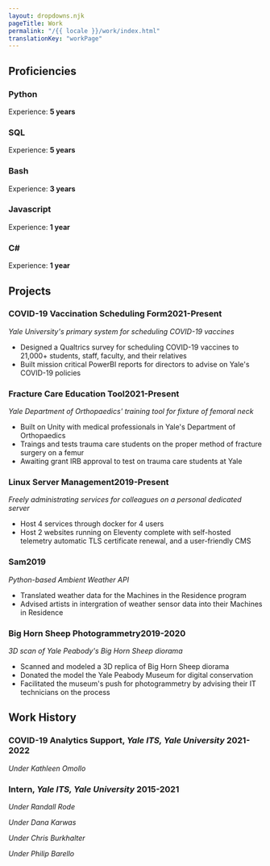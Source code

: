```yaml
---
layout: dropdowns.njk
pageTitle: Work
permalink: "/{{ locale }}/work/index.html"
translationKey: "workPage"
---
```


## Proficiencies

### Python

Experience: **5 years**

### SQL
Experience: **5 years**

### Bash
Experience: **3 years**

### Javascript
Experience: **1 year**

### C#
Experience: **1 year**

## Projects

### COVID-19 Vaccination Scheduling Form<span>2021-Present</span>
*Yale University's primary system for scheduling COVID-19 vaccines*
* Designed a Qualtrics survey for scheduling COVID-19 vaccines to 21,000+ students, staff, faculty, and their relatives
* Built mission critical PowerBI reports for directors to advise on Yale's COVID-19 policies

### Fracture Care Education Tool<span>2021-Present</span>
*Yale Department of Orthopaedics' training tool for fixture of femoral neck*
* Built on Unity with medical professionals in Yale's Department of Orthopaedics
* Traings and tests trauma care students on the proper method of fracture surgery on a femur
* Awaiting grant IRB approval to test on trauma care students at Yale

### Linux Server Management<span>2019-Present</span>
*Freely administrating services for colleagues on a personal dedicated server*
* Host 4 services through docker for 4 users
* Host 2 websites running on Eleventy complete with self-hosted telemetry automatic TLS certificate renewal, and a user-friendly CMS

### Sam<span>2019</span>
*Python-based Ambient Weather API*
* Translated weather data for the Machines in the Residence program
* Advised artists in intergration of weather sensor data into their Machines in Residence

### Big Horn Sheep Photogrammetry<span>2019-2020</span>
*3D scan of Yale Peabody's Big Horn Sheep diorama*
* Scanned and modeled a 3D replica of Big Horn Sheep diorama
* Donated the model the Yale Peabody Museum for digital conservation
* Facilitated the museum's push for photogrammetry by advising their IT technicians on the process

## Work History
### COVID-19 Analytics Support, *Yale ITS, Yale University* <span>2021-2022</span>
*Under Kathleen Omollo*

### Intern, *Yale ITS, Yale University* <span>2015-2021</span>
*Under Randall Rode*

*Under Dana Karwas*

*Under Chris Burkhalter*

*Under Philip Barello*